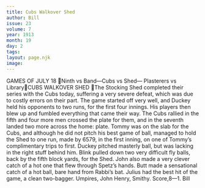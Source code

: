 ```yaml
---
title: Cubs Walkover Shed
author: Bill
issue: 23
volume: 7
year: 1913
month: 19
day: 2
tags:
layout: page.njk
image:
---
```

GAMES OF JULY 18 Ninth vs Band—Cubs vs Shed— Plasterers vs LibraryCUBS WALKOVER SHED The Stocking Shed completed their series with the Cubs today, suffering a very severe defeat, which was due to costly errors on their part. The game started off very well, and Duckey held his opponents to two runs, for the first four innings. His players then blew up and fumbled everything that came their way. The Cubs rallied in the fifth and four more men crossed the plate for them, and in the seventh landed two more across the home: plate. Tommy was on the slab for the Cubs, and although he did not pitch his best game of ball, managed to hold the Shed to one run, made by 6579, in the first inning, on one of Tommy’s complimentary trips to first. Duckey pitched masterly ball, but was lacking in the right stuff behind him. Blink pulled down two very difficult fly balls, back by the fifth block yards, for the Shed. John also made a very clever catch of a hot one that flew through Spetz’s hands. Butt made a sensational catch of a hot ball, bare hand from Rabbi’s bat. Julius had the best hit of the game, a clean two-bagger. Umpires, John Henry, Smithy. Score,8—1. Bill 
